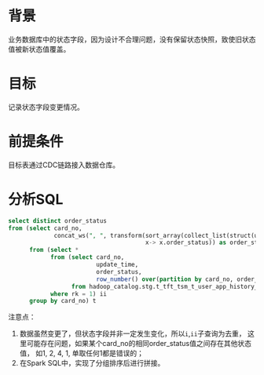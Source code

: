 # 背景

业务数据库中的状态字段，因为设计不合理问题，没有保留状态快照，致使旧状态值被新状态值覆盖。

# 目标

记录状态字段变更情况。

# 前提条件

目标表通过CDC链路接入数据仓库。

# 分析SQL

```sql
select distinct order_status
from (select card_no,
             concat_ws(", ", transform(sort_array(collect_list(struct(update_time, order_status)), True),
                                       x-> x.order_status)) as order_status
      from (select *
            from (select card_no,
                         update_time,
                         order_status,
                         row_number() over(partition by card_no, order_status order by update_time desc) as rk
                  from hadoop_catalog.stg.t_tft_tsm_t_user_app_history_info) i
            where rk = 1) ii
      group by card_no) t
```

注意点：
1. 数据虽然变更了，但状态字段并非一定发生变化，所以`i`,`ii`子查询为去重，
   这里可能存在问题，如果某个card_no的相同order_status值之间存在其他状态值， 如1, 2, 4, 1, 单取任何1都是错误的；
2. 在Spark SQL中，实现了分组排序后进行拼接。